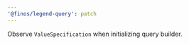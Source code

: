 ```yaml
---
'@finos/legend-query': patch
---
```


Observe `ValueSpecification` when initializing query builder.
